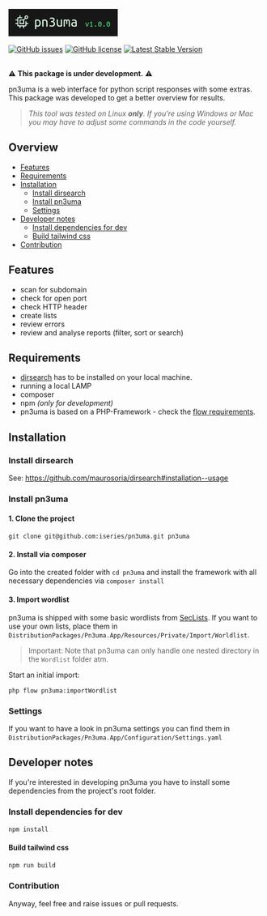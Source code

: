 <p><img src="./.github/logo.png" alt="pn4uma"></p>
<a href="https://github.com/iseries/pn3uma/issues"><img alt="GitHub issues" src="https://img.shields.io/github/issues/iseries/pn3uma"></a>
<a href="https://github.com/iseries/pn3uma"><img alt="GitHub license" src="https://img.shields.io/github/license/iseries/pn3uma"></a>
<a href="https://github.com/iseries/pn3uma/releases"><img src="https://img.shields.io/badge/version-not released-orange" alt="Latest Stable Version"></a>
<br><br>

⚠️ **This package is under development.** ⚠️

pn3uma is a web interface for python script responses with some extras. This package was developed to get a better overview for results.

> _This tool was tested on Linux **only**. If you're using Windows or Mac you may have to adjust some commands in the code yourself._

## Overview
- [Features](#Features)
- [Requirements](#Requirements)
- [Installation](#Installation)
  - [Install dirsearch](#Install-dirsearch)
  - [Install pn3uma](#Install-pn3uma)
  - [Settings](#Settings)
- [Developer notes](#Developer-notes)
  - [Install dependencies for dev](#Install-dependencies-for-dev)
  - [Build tailwind css](#Build-tailwind-css)
- [Contribution](#Contribution)

## Features
- scan for subdomain
- check for open port
- check HTTP header
- create lists
- review errors
- review and analyse reports (filter, sort or search)

## Requirements
- [dirsearch](https://github.com/maurosoria/dirsearch) has to be installed on your local machine.
- running a local LAMP
- composer
- npm _(only for development)_
- pn3uma is based on a PHP-Framework - check the [flow requirements](https://flowframework.readthedocs.io/en/stable/TheDefinitiveGuide/PartII/Requirements.html).

## Installation
### Install dirsearch
See: https://github.com/maurosoria/dirsearch#installation--usage

### Install pn3uma

#### 1. Clone the project
```Shell
git clone git@github.com:iseries/pn3uma.git pn3uma
```
#### 2. Install via composer
Go into the created folder with `cd pn3uma` and install the framework with all necessary dependencies via `composer install`

#### 3. Import wordlist
pn3uma is shipped with some basic wordlists from [SecLists](https://github.com/danielmiessler/SecLists). If you want to use your own lists, place them in `DistributionPackages/Pn3uma.App/Resources/Private/Import/Worldlist`.
> Important: Note that pn3uma can only handle one nested directory in the `Wordlist` folder atm.

Start an initial import:

```Shell
php flow pn3uma:importWordlist
```

### Settings
If you want to have a look in pn3uma settings you can find them in `DistributionPackages/Pn3uma.App/Configuration/Settings.yaml`

## Developer notes
If you're interested in developing pn3uma you have to install some dependencies from the project's root folder.

### Install dependencies for dev
```Shell
npm install
```

#### Build tailwind css
```Shell
npm run build
```

### Contribution
Anyway, feel free and raise issues or pull requests.
